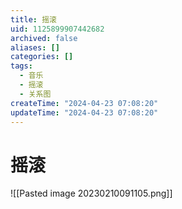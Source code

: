 ```yaml
---
title: 摇滚
uid: 1125899907442682
archived: false
aliases: []
categories: []
tags:
  - 音乐
  - 摇滚
  - 关系图
createTime: "2024-04-23 07:08:20"
updateTime: "2024-04-23 07:08:20"
---
```


# 摇滚

![[Pasted image 20230210091105.png]]
